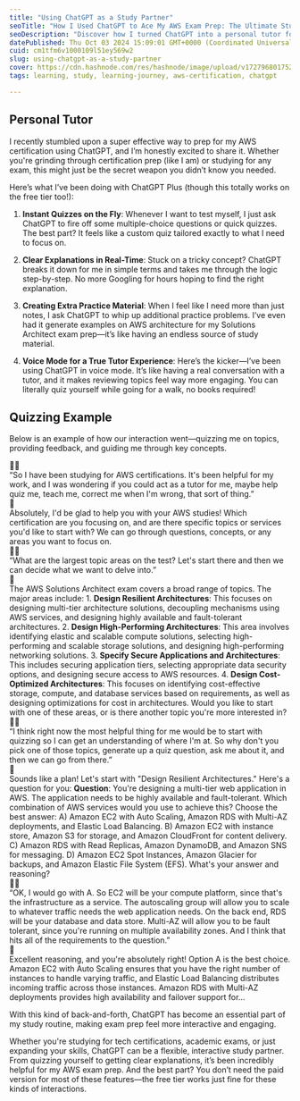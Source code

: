 ```yaml
---
title: "Using ChatGPT as a Study Partner"
seoTitle: "How I Used ChatGPT to Ace My AWS Exam Prep: The Ultimate Study Hack"
seoDescription: "Discover how I turned ChatGPT into a personal tutor for my AWS certification. Learn how to quiz yourself, generate practice questions, and study smarter."
datePublished: Thu Oct 03 2024 15:09:01 GMT+0000 (Coordinated Universal Time)
cuid: cm1tfm6v1000109l51ey569w2
slug: using-chatgpt-as-a-study-partner
cover: https://cdn.hashnode.com/res/hashnode/image/upload/v1727968017526/4029a79a-acd0-4d83-8113-1b2ed12e317e.webp
tags: learning, study, learning-journey, aws-certification, chatgpt

---
```


## Personal Tutor

I recently stumbled upon a super effective way to prep for my AWS certification using ChatGPT, and I’m honestly excited to share it. Whether you're grinding through certification prep (like I am) or studying for any exam, this might just be the secret weapon you didn’t know you needed.

Here’s what I’ve been doing with ChatGPT Plus (though this totally works on the free tier too!):

1. **Instant Quizzes on the Fly**: Whenever I want to test myself, I just ask ChatGPT to fire off some multiple-choice questions or quick quizzes. The best part? It feels like a custom quiz tailored exactly to what I need to focus on.
    
2. **Clear Explanations in Real-Time**: Stuck on a tricky concept? ChatGPT breaks it down for me in simple terms and takes me through the logic step-by-step. No more Googling for hours hoping to find the right explanation.
    
3. **Creating Extra Practice Material**: When I feel like I need more than just notes, I ask ChatGPT to whip up additional practice problems. I’ve even had it generate examples on AWS architecture for my Solutions Architect exam prep—it’s like having an endless source of study material.
    
4. **Voice Mode for a True Tutor Experience**: Here’s the kicker—I’ve been using ChatGPT in voice mode. It’s like having a real conversation with a tutor, and it makes reviewing topics feel way more engaging. You can literally quiz yourself while going for a walk, no books required!
    

## Quizzing Example

Below is an example of how our interaction went—quizzing me on topics, providing feedback, and guiding me through key concepts.

<div data-node-type="callout">
<div data-node-type="callout-emoji">🧑‍💻</div>
<div data-node-type="callout-text">“So I have been studying for AWS certifications. It's been helpful for my work, and I was wondering if you could act as a tutor for me, maybe help quiz me, teach me, correct me when I'm wrong, that sort of thing.”</div>
</div>

<div data-node-type="callout">
<div data-node-type="callout-emoji">🤖</div>
<div data-node-type="callout-text">Absolutely, I'd be glad to help you with your AWS studies! Which certification are you focusing on, and are there specific topics or services you'd like to start with? We can go through questions, concepts, or any areas you want to focus on.</div>
</div>

<div data-node-type="callout">
<div data-node-type="callout-emoji">👨‍💻</div>
<div data-node-type="callout-text">“What are the largest topic areas on the test? Let's start there and then we can decide what we want to delve into.”</div>
</div>

<div data-node-type="callout">
<div data-node-type="callout-emoji">🤖</div>
<div data-node-type="callout-text">The AWS Solutions Architect exam covers a broad range of topics. The major areas include: 1. <strong>Design Resilient Architectures</strong>: This focuses on designing multi-tier architecture solutions, decoupling mechanisms using AWS services, and designing highly available and fault-tolerant architectures. 2. <strong>Design High-Performing Architectures</strong>: This area involves identifying elastic and scalable compute solutions, selecting high-performing and scalable storage solutions, and designing high-performing networking solutions. 3. <strong>Specify Secure Applications and Architectures</strong>: This includes securing application tiers, selecting appropriate data security options, and designing secure access to AWS resources. 4. <strong>Design Cost-Optimized Architectures</strong>: This focuses on identifying cost-effective storage, compute, and database services based on requirements, as well as designing optimizations for cost in architectures. Would you like to start with one of these areas, or is there another topic you're more interested in?</div>
</div>

<div data-node-type="callout">
<div data-node-type="callout-emoji">👨‍💻</div>
<div data-node-type="callout-text">“I think right now the most helpful thing for me would be to start with quizzing so I can get an understanding of where I'm at. So why don't you pick one of those topics, generate up a quiz question, ask me about it, and then we can go from there.”</div>
</div>

<div data-node-type="callout">
<div data-node-type="callout-emoji">🤖</div>
<div data-node-type="callout-text">Sounds like a plan! Let's start with "Design Resilient Architectures." Here's a question for you: <strong>Question</strong>: You're designing a multi-tier web application in AWS. The application needs to be highly available and fault-tolerant. Which combination of AWS services would you use to achieve this? Choose the best answer: A) Amazon EC2 with Auto Scaling, Amazon RDS with Multi-AZ deployments, and Elastic Load Balancing. B) Amazon EC2 with instance store, Amazon S3 for storage, and Amazon CloudFront for content delivery. C) Amazon RDS with Read Replicas, Amazon DynamoDB, and Amazon SNS for messaging. D) Amazon EC2 Spot Instances, Amazon Glacier for backups, and Amazon Elastic File System (EFS). What's your answer and reasoning?</div>
</div>

<div data-node-type="callout">
<div data-node-type="callout-emoji">👨‍💻</div>
<div data-node-type="callout-text">“OK, I would go with A. So EC2 will be your compute platform, since that's the infrastructure as a service. The autoscaling group will allow you to scale to whatever traffic needs the web application needs. On the back end, RDS will be your database and data store. Multi-AZ will allow you to be fault tolerant, since you're running on multiple availability zones. And I think that hits all of the requirements to the question.”</div>
</div>

<div data-node-type="callout">
<div data-node-type="callout-emoji">🤖</div>
<div data-node-type="callout-text">Excellent reasoning, and you're absolutely right! Option A is the best choice. Amazon EC2 with Auto Scaling ensures that you have the right number of instances to handle varying traffic, and Elastic Load Balancing distributes incoming traffic across those instances. Amazon RDS with Multi-AZ deployments provides high availability and failover support for…</div>
</div>

With this kind of back-and-forth, ChatGPT has become an essential part of my study routine, making exam prep feel more interactive and engaging.

Whether you're studying for tech certifications, academic exams, or just expanding your skills, ChatGPT can be a flexible, interactive study partner. From quizzing yourself to getting clear explanations, it’s been incredibly helpful for my AWS exam prep. And the best part? You don’t need the paid version for most of these features—the free tier works just fine for these kinds of interactions.